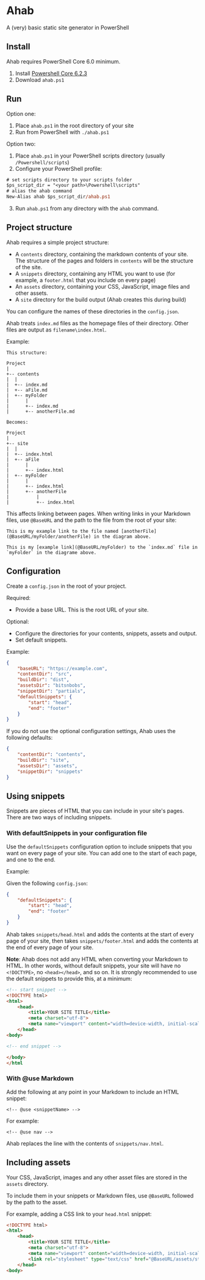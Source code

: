 # Ahab

A (very) basic static site generator in PowerShell

## Install

Ahab requires PowerShell Core 6.0 minimum.

1. Install [Powershell Core 6.2.3](https://github.com/PowerShell/PowerShell/releases/tag/v6.2.3)
2. Download `ahab.ps1`

## Run

Option one:

1. Place `ahab.ps1` in the root directory of your site
2. Run from PowerShell with `./ahab.ps1`

Option two:

1. Place `ahab.ps1` in your PowerShell scripts directory (usually `/Powershell/scripts`)
2. Configure your PowerShell profile:

```ps
# set scripts directory to your scripts folder
$ps_script_dir = "<your path>\Powershell\scripts"
# alias the ahab command
New-Alias ahab $ps_script_dir/ahab.ps1
```

3. Run `ahab.ps1` from any directory with the `ahab` command.

## Project structure

Ahab requires a simple project structure:
- A `contents` directory, containing the markdown contents of your site. The structure of the pages and folders in `contents` will be the structure of the site.
- A `snippets` directory, containing any HTML you want to use (for example, a `footer.html` that you include on every page)
- An `assets` directory, containing your CSS, JavaScript, image files and other assets.
- A `site` directory for the build output (Ahab creates this during build)

You can configure the names of these directories in the `config.json`.

Ahab treats `index.md` files as the homepage files of their directory. Other files are output as `filename\index.html`.

Example:
```
This structure:

Project
|
+-- contents
|  |
|  +-- index.md
|  +-- aFile.md
|  +-- myFolder
|      |
|      +-- index.md
|      +-- anotherFile.md

Becomes:

Project
|
+-- site
|  |
|  +-- index.html
|  +-- aFile
|      |
|      +-- index.html
|  +-- myFolder
|      |
|      +-- index.html
|      +-- anotherFile
|          |
|          +-- index.html
```

This affects linking between pages. When writing links in your Markdown files, use `@BaseURL` and the path to the file from the root of your site:
```
This is my example link to the file named [anotherFile](@BaseURL/myFolder/anotherFile) in the diagram above.

This is my [example link](@BaseURL/myFolder) to the `index.md` file in `myFolder` in the diagrame above.
```

## Configuration

Create a `config.json` in the root of your project.

Required:
- Provide a base URL. This is the root URL of your site.

Optional:
- Configure the directories for your contents, snippets, assets and output.
- Set default snippets.


Example:
```json
{
    "baseURL": "https://example.com",
    "contentDir": "src",
    "buildDir": "dist",
    "assetsDir": "bitsnbobs",
    "snippetDir": "partials",
    "defaultSnippets": {
        "start": "head",
        "end": "footer"
    }
}
```

If you do not use the optional configuration settings, Ahab uses the following defaults:
```json
{
    "contentDir": "contents",
    "buildDir": "site",
    "assetsDir": "assets",
    "snippetDir": "snippets"
}
```


## Using snippets

Snippets are pieces of HTML that you can include in your site's pages. There are two ways of including snippets.

### With defaultSnippets in your configuration file

Use the `defaultSnippets` configuration option to include snippets that you want on every page of your site. You can add one to the start of each page, and one to the end.

Example:

Given the following `config.json`:
```json
{
    "defaultSnippets": {
        "start": "head",
        "end": "footer"
    }
}
```

Ahab takes `snippets/head.html` and adds the contents at the start of every page of your site, then takes `snippets/footer.html` and adds the contents at the end of every page of your site.

**Note**: Ahab does not add any HTML when converting your Markdown to HTML. In other words, without default snippets, your site will have no `<!DOCTYPE>`, no `<head></head>`, and so on. It is strongly recommended to use the default snippets to provide this, at a minimum:

```html
<!-- start snippet -->
<!DOCTYPE html>
<html>
    <head>
        <title>YOUR SITE TITLE</title>
        <meta charset="utf-8">
        <meta name="viewport" content="width=device-width, initial-scale=1.0">
    </head>
<body>

<!-- end snippet -->

</body>
</html
```

### With @use Markdown

Add the following at any point in your Markdown to include an HTML snippet:

```
<!-- @use <snippetName> -->
```

For example:
```
<!-- @use nav -->
```

Ahab replaces the line with the contents of `snippets/nav.html`.

## Including assets

Your CSS, JavaScript, images and any other asset files are stored in the `assets` directory.

To include them in your snippets or Markdown files, use `@BaseURL` followed by the path to the asset.

For example, adding a CSS link to your `head.html` snippet:
```html
<!DOCTYPE html>
<html>
    <head>
        <title>YOUR SITE TITLE</title>
        <meta charset="utf-8">
        <meta name="viewport" content="width=device-width, initial-scale=1.0">
        <link rel="stylesheet" type="text/css" href="@BaseURL/assets/styles.css" />
    </head>
<body>
```

